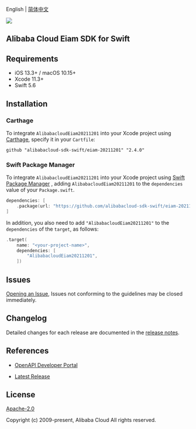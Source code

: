English | [简体中文](README-CN.md)

![](https://aliyunsdk-pages.alicdn.com/icons/AlibabaCloud.svg)

## Alibaba Cloud Eiam SDK for Swift

## Requirements

- iOS 13.3+ / macOS 10.15+
- Xcode 11.3+
- Swift 5.6

## Installation

### Carthage

To integrate `AlibabacloudEiam20211201` into your Xcode project using [Carthage](https://github.com/Carthage/Carthage), specify it in your `Cartfile`:

```ogdl
github "alibabacloud-sdk-swift/eiam-20211201" "2.4.0"
```

### Swift Package Manager

To integrate `AlibabacloudEiam20211201` into your Xcode project using [Swift Package Manager](https://swift.org/package-manager/) , adding `AlibabacloudEiam20211201` to the `dependencies` value of your `Package.swift`.

```swift
dependencies: [
    .package(url: "https://github.com/alibabacloud-sdk-swift/eiam-20211201.git", from: "2.4.0")
]
```

In addition, you also need to add `"AlibabacloudEiam20211201"` to the `dependencies` of the `target`, as follows:

```swift
.target(
    name: "<your-project-name>",
    dependencies: [
        "AlibabacloudEiam20211201",
    ])
```

## Issues

[Opening an Issue](https://github.com/alibabacloud-sdk-swift/eiam-20211201/issues/new), Issues not conforming to the guidelines may be closed immediately.

## Changelog

Detailed changes for each release are documented in the [release notes](./ChangeLog.txt).

## References

* [OpenAPI Developer Portal](https://next.api.alibabacloud.com/home)
- [Latest Release](https://github.com/alibabacloud-sdk-swift/eiam-20211201)

## License

[Apache-2.0](http://www.apache.org/licenses/LICENSE-2.0)

Copyright (c) 2009-present, Alibaba Cloud All rights reserved.
